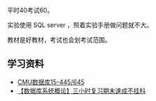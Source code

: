 平时40考试60。

实验使用 SQL server ，照着实验手册做问题就不大。

教材是好教材，考试也会划考试范围。

## 学习资料

- [CMU数据库15-445/645](https://www.bilibili.com/video/BV1f7411z7dw)
- [【数据库系统概论】三小时复习期末速成不挂科](https://www.bilibili.com/video/BV1Bq4y1Y7GC)